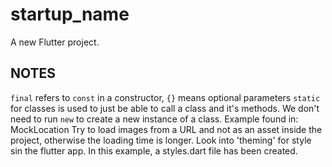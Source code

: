# startup_name

A new Flutter project.

## NOTES
`final` refers to `const`
in a constructor, `{}` means optional parameters
`static` for classes is used to just be able to call a class and it's methods. We don't need to run `new` to create a new instance of a class. Example found in: MockLocation
Try to load images from a URL and not as an asset inside the project, otherwise the loading time is longer.
Look into 'theming' for style sin the flutter app. In this example, a styles.dart file has been created.